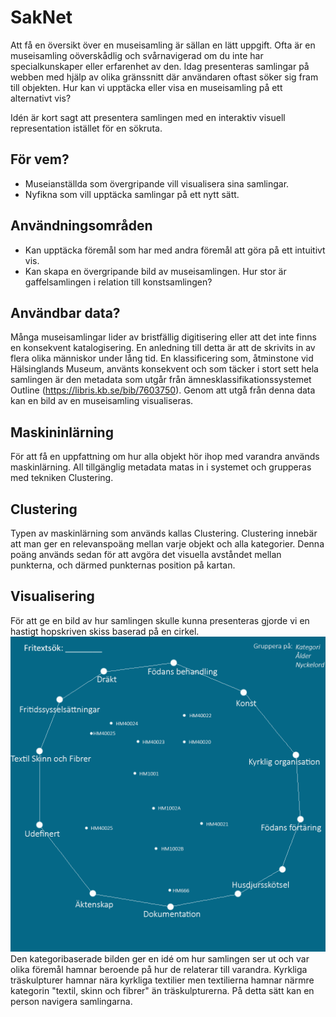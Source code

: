 # SakNet

Att få en översikt över en museisamling är sällan en lätt uppgift. Ofta är en museisamling oöverskådlig och svårnavigerad om du inte har specialkunskaper eller erfarenhet av den. Idag presenteras samlingar på webben med hjälp av olika gränssnitt där användaren oftast söker sig fram till objekten. Hur kan vi upptäcka eller visa en museisamling på ett alternativt vis?

Idén är kort sagt att presentera samlingen med en interaktiv visuell representation istället för en sökruta.

## För vem?
 - Museianställda som övergripande vill visualisera sina samlingar.
 - Nyfikna som vill upptäcka samlingar på ett nytt sätt.

## Användningsområden
 - Kan upptäcka föremål som har med andra föremål att göra på ett intuitivt vis.
 - Kan skapa en övergripande bild av museisamlingen. Hur stor är gaffelsamlingen i relation till konstsamlingen?

## Användbar data?
Många museisamlingar lider av bristfällig digitisering eller att det inte finns en konsekvent katalogisering. En anledning till detta är att de skrivits in av flera olika människor under lång tid. En klassificering som, åtminstone vid Hälsinglands Museum, använts konsekvent och som täcker i stort sett hela samlingen är den metadata som utgår från ämnesklassifikationssystemet Outline (https://libris.kb.se/bib/7603750). Genom att utgå från denna data kan en bild av en museisamling visualiseras.

## Maskininlärning
För att få en uppfattning om hur alla objekt hör ihop med varandra används maskinlärning. All tillgänglig metadata matas in i systemet och grupperas med tekniken Clustering. 

## Clustering
Typen av maskinlärning som används kallas Clustering. Clustering innebär att man ger en relevanspoäng mellan varje objekt och alla kategorier. Denna poäng används sedan för att avgöra det visuella avståndet mellan punkterna, och därmed punkternas position på kartan. 

## Visualisering
För att ge en bild av hur samlingen skulle kunna presenteras gjorde vi en hastigt hopskriven skiss baserad på en cirkel.
![SakNet](https://github.com/ostwilkens/SakNet/raw/master/SakNet.png)
Den kategoribaserade bilden ger en idé om hur samlingen ser ut och var olika föremål hamnar beroende på hur de relaterar till varandra. Kyrkliga träskulpturer hamnar nära kyrkliga textilier men textilierna hamnar närmre kategorin "textil, skinn och fibrer" än träskulpturerna. På detta sätt kan en person navigera samlingarna. 
